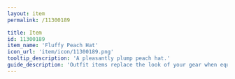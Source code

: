 ```yaml
---
layout: item
permalink: /11300189

title: Item
id: 11300189
item_name: 'Fluffy Peach Hat'
icon_url: 'item/icon/11300189.png'
tooltip_description: 'A pleasantly plump peach hat.'
guide_description: 'Outfit items replace the look of your gear when equipped.'
---
```

